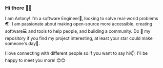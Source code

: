 ### Hi there 👋😃

<!--
**Antonynans/antonynans** is a ✨ _special_ ✨ repository because its `README.md` (this file) appears on your GitHub profile.

Here are some ideas to get you started:

- 🔭 I’m currently working on ...
- 🌱 I’m currently learning ...
- 👯 I’m looking to collaborate on ...
- 🤔 I’m looking for help with ...
- 💬 Ask me about ...
- 📫 How to reach me: ...
- 😄 Pronouns: ...
- ⚡ Fun fact: ...
-->
I am Antony! I'm a software Engineer📱, looking to solve real-world problems🌏. I am passionate about making open-source more accessible, creating software💻 and tools to help people, and building a community. Do 🌟 my repository if you find my project interesting, at least your star could make someone's day🙏.

 I love connecting with different people so if you want to say hi📫, I'll be happy to meet you more! 😊😊
